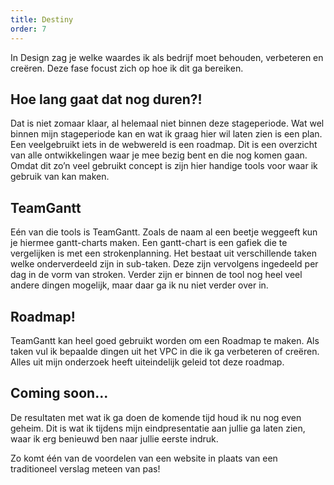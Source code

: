 ```yaml
---
title: Destiny
order: 7
---
```


In Design zag je welke waardes ik als bedrijf moet behouden, verbeteren en creëren. Deze fase focust zich op hoe ik dit ga bereiken.

## Hoe lang gaat dat nog duren?!
Dat is niet zomaar klaar, al helemaal niet binnen deze stageperiode. Wat wel binnen mijn stageperiode kan en wat ik graag hier wil laten zien is een plan. Een veelgebruikt iets in de webwereld is een roadmap. Dit is een overzicht van alle ontwikkelingen waar je mee bezig bent en die nog komen gaan. Omdat dit zo’n veel gebruikt concept is zijn hier handige tools voor waar ik gebruik van kan maken.

## TeamGantt
Eén van die tools is TeamGantt. Zoals de naam al een beetje weggeeft kun je hiermee gantt-charts maken. Een gantt-chart is een gafiek die te vergelijken is met een strokenplanning. Het bestaat uit verschillende taken welke onderverdeeld zijn in sub-taken. Deze zijn vervolgens ingedeeld per dag in de vorm van stroken. Verder zijn er binnen de tool nog heel veel andere dingen mogelijk, maar daar ga ik nu niet verder over in. 

## Roadmap!
TeamGantt kan heel goed gebruikt worden om een Roadmap te maken. Als taken vul ik bepaalde dingen uit het VPC in die ik ga verbeteren of creëren. Alles uit mijn onderzoek heeft uiteindelijk geleid tot deze roadmap.

## Coming soon...
De resultaten met wat ik ga doen de komende tijd houd ik nu nog even geheim. Dit is wat ik tijdens mijn eindpresentatie aan jullie ga laten zien, waar ik erg benieuwd ben naar jullie eerste indruk.

Zo komt één van de voordelen van een website in plaats van een traditioneel verslag meteen van pas!

